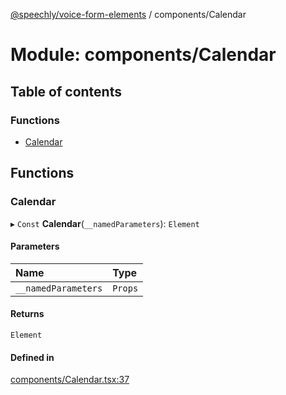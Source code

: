 [@speechly/voice-form-elements](../README.md) / components/Calendar

# Module: components/Calendar

## Table of contents

### Functions

- [Calendar](components_Calendar.md#calendar)

## Functions

### Calendar

▸ `Const` **Calendar**(`__namedParameters`): `Element`

#### Parameters

| Name | Type |
| :------ | :------ |
| `__namedParameters` | `Props` |

#### Returns

`Element`

#### Defined in

[components/Calendar.tsx:37](https://github.com/speechly/speechly-demos/blob/e3399ce/libraries/voice-form-elements/src/components/Calendar.tsx#L37)
